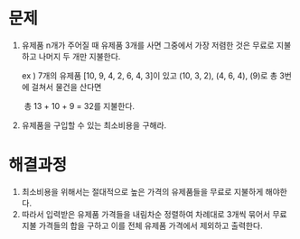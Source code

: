 # 문제

1. 유제품 n개가 주어질 때 유제품 3개를 사면 그중에서 가장 저렴한 것은 무료로 지불하고 나머지 두 개만 지불한다. 

   ex ) 7개의 유제품 [10, 9, 4, 2, 6, 4, 3]이 있고 (10, 3, 2), (4, 6, 4), (9)로 총 3번에 걸쳐서 물건을 산다면 

   ​        총 13 + 10 + 9 = 32를 지불한다.

2. 유제품을 구입할 수 있는 최소비용을 구해라.



# 해결과정

1. 최소비용을 위해서는 절대적으로 높은 가격의 유제품들을 무료로 지불하게 해야한다. 
2. 따라서 입력받은 유제품 가격들을 내림차순 정렬하여 차례대로 3개씩 묶어서 무료 지불 가격들의 합을 구하고 이를 전체 유제품 가격에서 제외하고 출력한다.

 